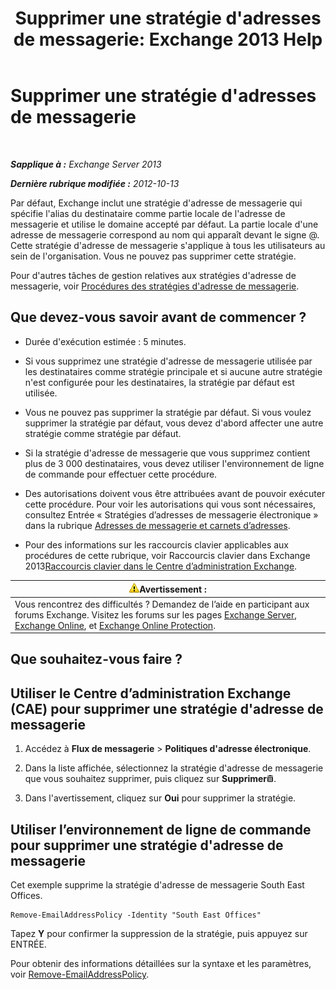 ﻿---
title: "Supprimer une stratégie d'adresses de messagerie: Exchange 2013 Help"
TOCTitle: Supprimer une stratégie d'adresses de messagerie
ms:assetid: f1d05223-7d41-406d-8fae-f4227be1c1c2
ms:mtpsurl: https://technet.microsoft.com/fr-fr/library/Bb125181(v=EXCHG.150)
ms:contentKeyID: 50479519
ms.date: 04/24/2018
mtps_version: v=EXCHG.150
ms.translationtype: HT
---

# Supprimer une stratégie d'adresses de messagerie

 

_**Sapplique à :** Exchange Server 2013_

_**Dernière rubrique modifiée :** 2012-10-13_

Par défaut, Exchange inclut une stratégie d'adresse de messagerie qui spécifie l'alias du destinataire comme partie locale de l'adresse de messagerie et utilise le domaine accepté par défaut. La partie locale d'une adresse de messagerie correspond au nom qui apparaît devant le signe @. Cette stratégie d'adresse de messagerie s'applique à tous les utilisateurs au sein de l'organisation. Vous ne pouvez pas supprimer cette stratégie.

Pour d'autres tâches de gestion relatives aux stratégies d'adresse de messagerie, voir [Procédures des stratégies d'adresse de messagerie](email-address-policy-procedures-exchange-2013-help.md).

## Que devez-vous savoir avant de commencer ?

  - Durée d'exécution estimée : 5 minutes.

  - Si vous supprimez une stratégie d'adresse de messagerie utilisée par les destinataires comme stratégie principale et si aucune autre stratégie n'est configurée pour les destinataires, la stratégie par défaut est utilisée.

  - Vous ne pouvez pas supprimer la stratégie par défaut. Si vous voulez supprimer la stratégie par défaut, vous devez d'abord affecter une autre stratégie comme stratégie par défaut.

  - Si la stratégie d'adresse de messagerie que vous supprimez contient plus de 3 000 destinataires, vous devez utiliser l'environnement de ligne de commande pour effectuer cette procédure.

  - Des autorisations doivent vous être attribuées avant de pouvoir exécuter cette procédure. Pour voir les autorisations qui vous sont nécessaires, consultez Entrée « Stratégies d’adresses de messagerie électronique » dans la rubrique [Adresses de messagerie et carnets d’adresses](email-addresses-and-address-books-exchange-2013-help.md).

  - Pour des informations sur les raccourcis clavier applicables aux procédures de cette rubrique, voir Raccourcis clavier dans Exchange 2013[Raccourcis clavier dans le Centre d’administration Exchange](keyboard-shortcuts-in-the-exchange-admin-center-exchange-online-protection-help.md).

<table>
<thead>
<tr class="header">
<th><img src="images/Bb125224.warning(EXCHG.150).gif" title="Avertissement" alt="Avertissement" />Avertissement :</th>
</tr>
</thead>
<tbody>
<tr class="odd">
<td>Vous rencontrez des difficultés ? Demandez de l’aide en participant aux forums Exchange. Visitez les forums sur les pages <a href="https://go.microsoft.com/fwlink/p/?linkid=60612">Exchange Server</a>, <a href="https://go.microsoft.com/fwlink/p/?linkid=267542">Exchange Online</a>, et <a href="https://go.microsoft.com/fwlink/p/?linkid=285351">Exchange Online Protection</a>.</td>
</tr>
</tbody>
</table>


## Que souhaitez-vous faire ?

## Utiliser le Centre d’administration Exchange (CAE) pour supprimer une stratégie d'adresse de messagerie

1.  Accédez à **Flux de messagerie** \> **Politiques d'adresse électronique**.

2.  Dans la liste affichée, sélectionnez la stratégie d'adresse de messagerie que vous souhaitez supprimer, puis cliquez sur **Supprimer**![Icône Supprimer](images/Dd979797.14f639f6-61e8-4418-bbfb-0db14de9d2f5(EXCHG.150).gif "Icône Supprimer").

3.  Dans l'avertissement, cliquez sur **Oui** pour supprimer la stratégie.

## Utiliser l’environnement de ligne de commande pour supprimer une stratégie d'adresse de messagerie

Cet exemple supprime la stratégie d'adresse de messagerie South East Offices.

    Remove-EmailAddressPolicy -Identity "South East Offices"

Tapez **Y** pour confirmer la suppression de la stratégie, puis appuyez sur ENTRÉE.

Pour obtenir des informations détaillées sur la syntaxe et les paramètres, voir [Remove-EmailAddressPolicy](https://technet.microsoft.com/fr-fr/library/bb124504\(v=exchg.150\)).

